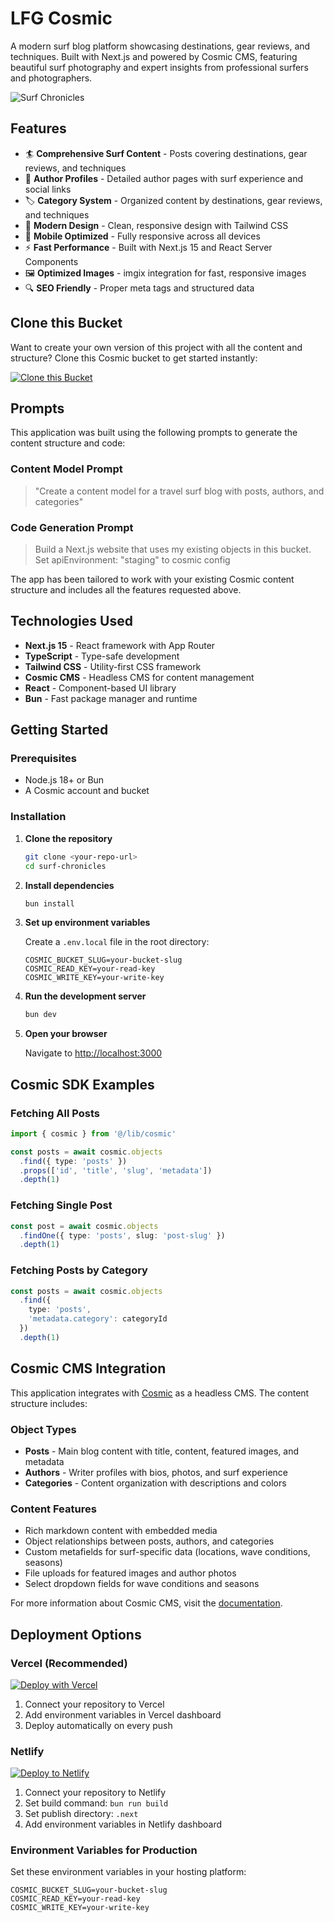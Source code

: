 <!-- README_START -->
# LFG Cosmic

A modern surf blog platform showcasing destinations, gear reviews, and techniques. Built with Next.js and powered by Cosmic CMS, featuring beautiful surf photography and expert insights from professional surfers and photographers.

![Surf Chronicles](https://imgix.cosmicjs.com/172a62e0-5633-11f0-a051-23c10f41277a-photo-1544551763-46a013bb70d5-1751343782940.jpg?w=1200&h=400&fit=crop&auto=format,compress)

## Features

- 🏄 **Comprehensive Surf Content** - Posts covering destinations, gear reviews, and techniques
- 👥 **Author Profiles** - Detailed author pages with surf experience and social links  
- 🏷️ **Category System** - Organized content by destinations, gear reviews, and techniques
- 🎨 **Modern Design** - Clean, responsive design with Tailwind CSS
- 📱 **Mobile Optimized** - Fully responsive across all devices
- ⚡ **Fast Performance** - Built with Next.js 15 and React Server Components
- 🖼️ **Optimized Images** - imgix integration for fast, responsive images
- 🔍 **SEO Friendly** - Proper meta tags and structured data

## Clone this Bucket

Want to create your own version of this project with all the content and structure? Clone this Cosmic bucket to get started instantly:

[![Clone this Bucket](https://img.shields.io/badge/Clone%20this%20Bucket-4F46E5?style=for-the-badge&logo=cosmic&logoColor=white)](http://localhost:3040/projects/new?clone_bucket=test-blog-production)

## Prompts

This application was built using the following prompts to generate the content structure and code:

### Content Model Prompt

> "Create a content model for a travel surf blog with posts, authors, and categories"

### Code Generation Prompt

> Build a Next.js website that uses my existing objects in this bucket. Set apiEnvironment: "staging" to cosmic config

The app has been tailored to work with your existing Cosmic content structure and includes all the features requested above.

## Technologies Used

- **Next.js 15** - React framework with App Router
- **TypeScript** - Type-safe development
- **Tailwind CSS** - Utility-first CSS framework
- **Cosmic CMS** - Headless CMS for content management
- **React** - Component-based UI library
- **Bun** - Fast package manager and runtime

## Getting Started

### Prerequisites

- Node.js 18+ or Bun
- A Cosmic account and bucket

### Installation

1. **Clone the repository**
   ```bash
   git clone <your-repo-url>
   cd surf-chronicles
   ```

2. **Install dependencies**
   ```bash
   bun install
   ```

3. **Set up environment variables**
   
   Create a `.env.local` file in the root directory:
   ```env
   COSMIC_BUCKET_SLUG=your-bucket-slug
   COSMIC_READ_KEY=your-read-key
   COSMIC_WRITE_KEY=your-write-key
   ```

4. **Run the development server**
   ```bash
   bun dev
   ```

5. **Open your browser**
   
   Navigate to [http://localhost:3000](http://localhost:3000)

## Cosmic SDK Examples

### Fetching All Posts
```typescript
import { cosmic } from '@/lib/cosmic'

const posts = await cosmic.objects
  .find({ type: 'posts' })
  .props(['id', 'title', 'slug', 'metadata'])
  .depth(1)
```

### Fetching Single Post
```typescript
const post = await cosmic.objects
  .findOne({ type: 'posts', slug: 'post-slug' })
  .depth(1)
```

### Fetching Posts by Category
```typescript
const posts = await cosmic.objects
  .find({ 
    type: 'posts',
    'metadata.category': categoryId 
  })
  .depth(1)
```

## Cosmic CMS Integration

This application integrates with [Cosmic](https://www.cosmicjs.com) as a headless CMS. The content structure includes:

### Object Types
- **Posts** - Main blog content with title, content, featured images, and metadata
- **Authors** - Writer profiles with bios, photos, and surf experience
- **Categories** - Content organization with descriptions and colors

### Content Features
- Rich markdown content with embedded media
- Object relationships between posts, authors, and categories
- Custom metafields for surf-specific data (locations, wave conditions, seasons)
- File uploads for featured images and author photos
- Select dropdown fields for wave conditions and seasons

For more information about Cosmic CMS, visit the [documentation](https://www.cosmicjs.com/docs).

## Deployment Options

### Vercel (Recommended)
[![Deploy with Vercel](https://vercel.com/button)](https://vercel.com/import/project?template=https://github.com/your-repo)

1. Connect your repository to Vercel
2. Add environment variables in Vercel dashboard
3. Deploy automatically on every push

### Netlify
[![Deploy to Netlify](https://www.netlify.com/img/deploy/button.svg)](https://app.netlify.com/start/deploy?repository=https://github.com/your-repo)

1. Connect your repository to Netlify
2. Set build command: `bun run build`
3. Set publish directory: `.next`
4. Add environment variables in Netlify dashboard

### Environment Variables for Production

Set these environment variables in your hosting platform:

```env
COSMIC_BUCKET_SLUG=your-bucket-slug
COSMIC_READ_KEY=your-read-key
COSMIC_WRITE_KEY=your-write-key
```

<!-- README_END -->